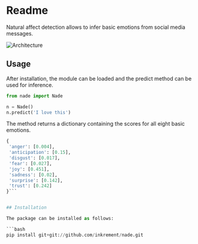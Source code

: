 # Readme

Natural affect detection allows to infer basic emotions from social media messages. 

![Architecture](https://raw.githubusercontent.com/inkrement/nade_py/main/docs/architecture.png)


## Usage
After installation, the module can be loaded and the predict method can be used for inference.

```python
from nade import Nade

n = Nade()
n.predict('I love this')
```

The method returns a dictionary containing the scores for all eight basic emotions.

```python
{
 'anger': [0.004],
 'anticipation': [0.15],
 'disgust': [0.017],
 'fear': [0.027],
 'joy': [0.451],
 'sadness': [0.02],
 'surprise': [0.142],
 'trust': [0.242]
}```


## Installation

The package can be installed as follows:

```bash
pip install git+git://github.com/inkrement/nade.git
```


